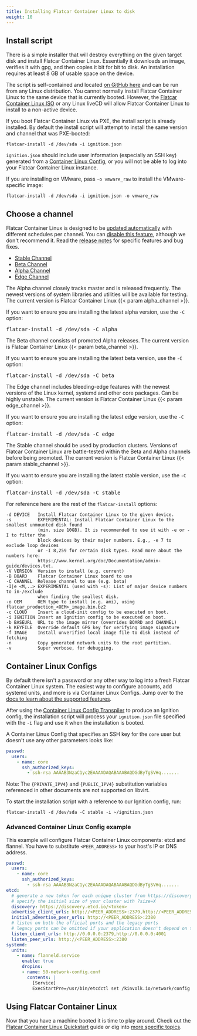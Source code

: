 ```yaml
---
title: Installing Flatcar Container Linux to disk
weight: 10
---
```


## Install script

There is a simple installer that will destroy everything on the given target disk and install Flatcar Container Linux. Essentially it downloads an image, verifies it with gpg, and then copies it bit for bit to disk. An installation requires at least 8 GB of usable space on the device.

The script is self-contained and located [on GitHub here][flatcar-install] and can be run from any Linux distribution. You cannot normally install Flatcar Container Linux to the same device that is currently booted. However, the [Flatcar Container Linux ISO][flatcar-iso] or any Linux liveCD will allow Flatcar Container Linux to install to a non-active device.

If you boot Flatcar Container Linux via PXE, the install script is already installed. By default the install script will attempt to install the same version and channel that was PXE-booted:

```shell
flatcar-install -d /dev/sda -i ignition.json
```

`ignition.json` should include user information (especially an SSH key) generated from a [Container Linux Config][clc-section], or you will not be able to log into your Flatcar Container Linux instance.

If you are installing on VMware, pass `-o vmware_raw` to install the VMware-specific image:

```shell
flatcar-install -d /dev/sda -i ignition.json -o vmware_raw
```

## Choose a channel

Flatcar Container Linux is designed to be [updated automatically][update-strategies] with different schedules per channel. You can [disable this feature](update-strategies.md), although we don't recommend it. Read the [release notes](https://flatcar-linux.org/releases) for specific features and bug fixes.

<div id="install">
  <ul class="nav nav-tabs">
    <li class="active"><a href="#stable-create" data-toggle="tab">Stable Channel</a></li>
    <li><a href="#beta-create" data-toggle="tab">Beta Channel</a></li>
    <li><a href="#alpha-create" data-toggle="tab">Alpha Channel</a></li>
    <li><a href="#edge-create" data-toggle="tab">Edge Channel</a></li>
  </ul>
  <div class="tab-content coreos-docs-image-table">
    <div class="tab-pane" id="alpha-create">
      <p>The Alpha channel closely tracks master and is released frequently. The newest versions of system libraries and utilities will be available for testing. The current version is Flatcar Container Linux {{< param alpha_channel >}}.</p>
      <p>If you want to ensure you are installing the latest alpha version, use the <code>-C</code> option:</p>
      <pre>flatcar-install -d /dev/sda -C alpha</pre>
    </div>
    <div class="tab-pane" id="beta-create">
      <p>The Beta channel consists of promoted Alpha releases. The current version is Flatcar Container Linux {{< param beta_channel >}}.</p>
      <p>If you want to ensure you are installing the latest beta version, use the <code>-C</code> option:</p>
      <pre>flatcar-install -d /dev/sda -C beta</pre>
    </div>
    <div class="tab-pane" id="edge-create">
      <p>The Edge channel includes bleeding-edge features with the newest versions of the Linux kernel, systemd and other core packages. Can be highly unstable. The current version is Flatcar Container Linux {{< param edge_channel >}}.</p>
      <p>If you want to ensure you are installing the latest edge version, use the <code>-C</code> option:</p>
      <pre>flatcar-install -d /dev/sda -C edge</pre>
    </div>
    <div class="tab-pane active" id="stable-create">
      <p>The Stable channel should be used by production clusters. Versions of Flatcar Container Linux are battle-tested within the Beta and Alpha channels before being promoted. The current version is Flatcar Container Linux {{< param stable_channel >}}.</p>
      <p>If you want to ensure you are installing the latest stable version, use the <code>-C</code> option:</p>
      <pre>flatcar-install -d /dev/sda -C stable</pre>
    </div>
  </div>
</div>

For reference here are the rest of the `flatcar-install` options:

```shell
-d DEVICE   Install Flatcar Container Linux to the given device.
-s          EXPERIMENTAL: Install Flatcar Container Linux to the smallest unmounted disk found
            (min. size 10GB). It is recommended to use it with -e or -I to filter the
            block devices by their major numbers. E.g., -e 7 to exclude loop devices
            or -I 8,259 for certain disk types. Read more about the numbers here:
            https://www.kernel.org/doc/Documentation/admin-guide/devices.txt.
-V VERSION  Version to install (e.g. current)
-B BOARD    Flatcar Container Linux board to use
-C CHANNEL  Release channel to use (e.g. beta)
-I|e <M,..> EXPERIMENTAL (used with -s): List of major device numbers to in-/exclude
            when finding the smallest disk.
-o OEM      OEM type to install (e.g. ami), using flatcar_production_<OEM>_image.bin.bz2
-c CLOUD    Insert a cloud-init config to be executed on boot.
-i IGNITION Insert an Ignition config to be executed on boot.
-b BASEURL  URL to the image mirror (overrides BOARD and CHANNEL)
-k KEYFILE  Override default GPG key for verifying image signature
-f IMAGE    Install unverified local image file to disk instead of fetching
-n          Copy generated network units to the root partition.
-v          Super verbose, for debugging.
```

## Container Linux Configs

By default there isn't a password or any other way to log into a fresh Flatcar Container Linux system. The easiest way to configure accounts, add systemd units, and more is via Container Linux Configs. Jump over to the [docs to learn about the supported features][cl-configs].

After using the [Container Linux Config Transpiler][ct] to produce an Ignition config, the installation script will process your `ignition.json` file specified with the `-i` flag and use it when the installation is booted.

A Container Linux Config that specifies an SSH key for the `core` user but doesn't use any other parameters looks like:

```yaml
passwd:
  users:
    - name: core
      ssh_authorized_keys:
        - ssh-rsa AAAAB3NzaC1yc2EAAAADAQABAAABAQDGdByTgSVHq.......
```

Note: The `{PRIVATE_IPV4}` and `{PUBLIC_IPV4}` substitution variables referenced in other documents are not supported on libvirt.

To start the installation script with a reference to our Ignition config, run:

```shell
flatcar-install -d /dev/sda -C stable -i ~/ignition.json
```

### Advanced Container Linux Config example

This example will configure Flatcar Container Linux components: etcd and flannel. You have to substitute `<PEER_ADDRESS>` to your host's IP or DNS address.

```yaml
passwd:
  users:
    - name: core
      ssh_authorized_keys:
        - ssh-rsa AAAAB3NzaC1yc2EAAAADAQABAAABAQDGdByTgSVHq.......
etcd:
  # generate a new token for each unique cluster from https://discovery.etcd.io/new?size=3
  # specify the initial size of your cluster with ?size=X
  discovery: https://discovery.etcd.io/<token>
  advertise_client_urls: http://<PEER_ADDRESS>:2379,http://<PEER_ADDRESS>:4001
  initial_advertise_peer_urls: http://<PEER_ADDRESS>:2380
  # listen on both the official ports and the legacy ports
  # legacy ports can be omitted if your application doesn't depend on them
  listen_client_urls: http://0.0.0.0:2379,http://0.0.0.0:4001
  listen_peer_urls: http://<PEER_ADDRESS>:2380
systemd:
  units:
    - name: flanneld.service
      enable: true
      dropins:
      - name: 50-network-config.conf
        contents: |
          [Service]
          ExecStartPre=/usr/bin/etcdctl set /kinvolk.io/network/config '{"Network":"10.1.0.0/16", "Backend": {"Type": "vxlan"}}'
```

## Using Flatcar Container Linux

Now that you have a machine booted it is time to play around. Check out the [Flatcar Container Linux Quickstart][quickstart] guide or dig into [more specific topics][docs-root].

[quickstart]: quickstart.md
[docs-root]: https://docs.flatcar-linux.org
[update-strategies]: https://docs.flatcar-linux.org/os/update-strategies/
[flatcar-iso]: booting-with-iso.md
[clc-section]: #container-linux-configs
[flatcar-install]: https://raw.githubusercontent.com/flatcar-linux/init/flatcar-master/bin/flatcar-install
[cl-configs]: provisioning.md
[ct]: https://github.com/coreos/container-linux-config-transpiler/blob/master/doc/overview.md
